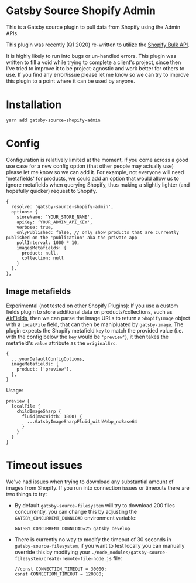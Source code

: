 # Gatsby Source Shopify Admin

This is a Gatsby source plugin to pull data from Shopify using the Admin APIs.

This plugin was recently (Q1 2020) re-written to utilize the [Shopify Bulk API](https://shopify.dev/tutorials/perform-bulk-operations-with-admin-api#operation-restrictions).

It is highly likely to run into bugs or un-handled errors. This plugin was written to fill a void while trying to complete a client's project, since then I've tried to improve it to be project-agnostic and work better for others to use. If you find any error/issue please let me know so we can try to improve this plugin to a point where it can be used by anyone.

# Installation

`yarn add gatsby-source-shopify-admin`

# Config

Configuration is relatively limited at the moment, if you come across a good use case for a new config option (that other people may actually use) please let me know so we can add it. For example, not everyone will need 'metafields' for products, we could add an option that would allow us to ignore metafields when querying Shopify, thus making a slightly lighter (and hopefully quicker) request to Shopify.

    {
      resolve: 'gatsby-source-shopify-admin',
      options: {
        storeName: ‘YOUR_STORE_NAME',
        apiKey: ‘YOUR_ADMIN_API_KEY',
        verbose: true,
        onlyPublished: false, // only show products that are currently published on the 'publication' aka the private app
        pollInterval: 1000 * 10,
        imagesMetafields: {
          product: null,
          collection: null
        }
      },
    },

## Image metafields

Experimental (not tested on other Shopify Plugins): If you use a custom fields plugin to store additional data on products/collections, such as [AirFields](https://www.airfields.io/), then we can parse the image URLs to return a `ShopifyImage` object with a `localFile` field, that can then be manipluated by `gatsby-image`. The plugin expects the Shopify metafield `key` to match the provided value (i.e. with the config below the `key` would be `'preview'`), it then takes the metafield's `value` attribute as the `originalSrc`.

    {
      ...yourDefaultConfigOptions,
      imageMetafields: {
        product: ['preview'],
      },
    }

Usage:

    preview {
      localFile {
        childImageSharp {
          fluid(maxWidth: 1800) {
            ...GatsbyImageSharpFluid_withWebp_noBase64
          }
        }
      }
    }

# Timeout issues

We've had issues when trying to download any substantial amount of images from Shopify. If you run into connection issues or timeouts there are two things to try:

- By default `gatsby-source-filesystem` will try to download 200 files concurrently, you can change this by adjusting the `GATSBY_CONCURRENT_DOWNLOAD` environment variable:

      GATSBY_CONCURRENT_DOWNLOAD=25 gatsby develop

- There is currently no way to modify the timeout of 30 seconds in `gatsby-source-filesystem`, if you want to test locally you can manually override this by modifying your `./node_modules/gatsby-source-filesystem/create-remote-file-node.js` file:

      //const CONNECTION_TIMEOUT = 30000;
      const CONNECTION_TIMEOUT = 120000;
